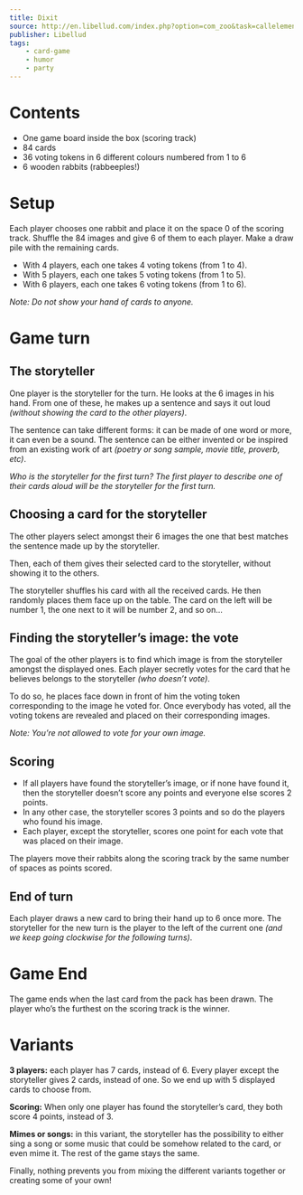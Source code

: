 ```yaml
---
title: Dixit
source: http://en.libellud.com/index.php?option=com_zoo&task=callelement&format=raw&item_id=200&element=66b58ffc-c789-4cef-b9f1-2cb5226ebace&method=download&args[0]=10ed369eb362c84eb69febe9b494898b&Itemid=55
publisher: Libellud
tags:
    - card-game
    - humor
    - party
---
```

# Contents

* One game board inside the box (scoring track)
* 84 cards
* 36 voting tokens in 6 different colours numbered from 1 to 6
* 6 wooden rabbits (rabbeeples!)

# Setup

Each player chooses one rabbit and place it on the space 0 of the scoring track. Shuffle the 84 images and give 6 of them to each player. Make a draw pile with the remaining cards.

* With 4 players, each one takes 4 voting tokens (from 1 to 4).
* With 5 players, each one takes 5 voting tokens (from 1 to 5).
* With 6 players, each one takes 6 voting tokens (from 1 to 6).

*Note: Do not show your hand of cards to anyone.*

# Game turn

## The storyteller

One player is the storyteller for the turn. He looks at the 6 images in his hand. From one of these, he makes up a sentence and says it out loud *(without showing the card to the other players)*.

The sentence can take different forms: it can be made of one word or more, it can even be a sound. The sentence can be either  invented or be inspired from an existing work of art *(poetry or song sample, movie title, proverb, etc)*.

*Who is the storyteller for the first turn? The first player to describe one of their cards aloud will be the storyteller for the first turn.*

## Choosing a card for the storyteller

The other players select amongst their 6 images the one that best matches the sentence made up by the storyteller.

Then, each of them gives their selected card to the storyteller, without showing it to the others.

The storyteller shuffles his card with all the received cards. He then randomly places them face up on the table. The card on the left will be number 1, the one next to it will be number 2, and so on…

## Finding the storyteller’s image: the vote

The goal of the other players is to find which image is from the storyteller amongst the displayed ones. Each player secretly votes for the card that he believes belongs to the storyteller *(who doesn’t vote)*.

To do so, he places face down in front of him the voting token corresponding to the image he voted for. Once everybody has voted, all the voting tokens are revealed and placed on their corresponding images.

*Note: You’re not allowed to vote for your own image.*

## Scoring

* If all players have found the storyteller’s image, or if none have found it, then the storyteller doesn’t score any points and everyone else scores 2 points.
* In any other case, the storyteller scores 3 points and so do the players who found his image.
* Each player, except the storyteller, scores one point for each vote that was placed on their image.

The players move their rabbits along the scoring track by the same number of spaces as points scored.

## End of turn

Each player draws a new card to bring their hand up to 6 once more. The storyteller for the new turn is the player to the left of the current one *(and we keep going clockwise for the following turns)*.

# Game End

The game ends when the last card from the pack has been drawn. The player who’s the furthest on the scoring track is the winner.

# Variants

**3 players:** each player has 7 cards, instead of 6. Every player except the storyteller gives 2 cards, instead of one. So we end up with 5 displayed cards to choose from.

**Scoring:** When only one player has found the storyteller’s card, they both score 4 points, instead of 3.

**Mimes or songs:** in this variant, the storyteller has the possibility to either sing a song or some music that could be somehow related to the card, or even mime it. The rest of the game stays the same.

Finally, nothing prevents you from mixing the different variants together or creating some of your own!
